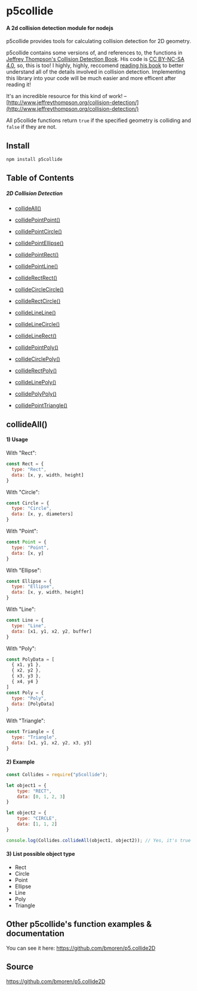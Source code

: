 # p5collide
#### A 2d collision detection module for nodejs
p5collide provides tools for calculating collision detection for 2D geometry.

p5collide contains some versions of, and references to, the functions in [Jeffrey Thompson's Collision Detection Book](http://www.jeffreythompson.org/collision-detection/). His code is [CC BY-NC-SA 4.0](https://creativecommons.org/licenses/by-nc-sa/4.0/), so, this is too! I highly, highly, reccomend [reading his book](http://www.jeffreythompson.org/collision-detection/) to better understand all of the details involved in collision detection. Implementing this library into your code will be much easier and more efficent after reading it!

It's an incredible resource for this kind of work! – [http://www.jeffreythompson.org/collision-detection/](http://www.jeffreythompson.org/collision-detection/)

All p5collide functions return `true` if the specified geometry is colliding and `false` if they are not.


## Install
```javascript
npm install p5collide
```

## Table of Contents

##### 2D Collision Detection
  + [collideAll()](#collideAll)

  + [collidePointPoint()](#other-p5collides-function-examples--documentation)
  + [collidePointCircle()](#other-p5collides-function-examples--documentation)
  + [collidePointEllipse()](#other-p5collides-function-examples--documentation)
  + [collidePointRect()](#other-p5collides-function-examples--documentation)
  + [collidePointLine()](#other-p5collides-function-examples--documentation)
  + [collideRectRect()](#other-p5collides-function-examples--documentation)
  + [collideCircleCircle()](#other-p5collides-function-examples--documentation)
  + [collideRectCircle()](#other-p5collides-function-examples--documentation)
  + [collideLineLine()](#other-p5collides-function-examples--documentation)
  + [collideLineCircle()](#other-p5collides-function-examples--documentation)
  + [collideLineRect()](#other-p5collides-function-examples--documentation)
  + [collidePointPoly()](#other-p5collides-function-examples--documentation)
  + [collideCirclePoly()](#other-p5collides-function-examples--documentation)
  + [collideRectPoly()](#other-p5collides-function-examples--documentation)
  + [collideLinePoly()](#other-p5collides-function-examples--documentation)
  + [collidePolyPoly()](#other-p5collides-function-examples--documentation)
  + [collidePointTriangle()](#other-p5collides-function-examples--documentation)

## collideAll()
  #### 1) Usage
  With "Rect":
  ```javascript
  const Rect = {
    type: "Rect",
    data: [x, y, width, height]
  }
  ```
  With "Circle":
  ```javascript
  const Circle = {
    type: "Circle",
    data: [x, y, diameters]
  }
  ```
  With "Point":
  ```javascript
  const Point = {
    type: "Point",
    data: [x, y]
  }
  ```
  With "Ellipse":
  ```javascript
  const Ellipse = {
    type: "Ellipse",
    data: [x, y, width, height]
  }
  ```
  With "Line":
  ```javascript
  const Line = {
    type: "Line",
    data: [x1, y1, x2, y2, buffer]
  }
  ```
  With "Poly":
  ```javascript
  const PolyData = [
    { x1, y1 },
    { x2, y2 },
    { x3, y3 },
    { x4, y4 }
  ]
  const Poly = {
    type: "Poly",
    data: [PolyData]
  }
  ```
  With "Triangle":
  ```javascript
  const Triangle = {
    type: "Triangle",
    data: [x1, y1, x2, y2, x3, y3]
  }
  ```
  #### 2) Example
```javascript
const Collides = require("p5collide");

let object1 = {
    type: "RECT",
    data: [0, 1, 2, 3]
}

let object2 = {
    type: "CIRCLE",
    data: [1, 1, 2]
}

console.log(Collides.collideAll(object1, object2)); // Yes, it's true
```
  #### 3) List possible object type
  + Rect
  + Circle
  + Point
  + Ellipse
  + Line
  + Poly
  + Triangle

## Other p5collide's function examples & documentation
You can see it here: https://github.com/bmoren/p5.collide2D

## Source
https://github.com/bmoren/p5.collide2D

